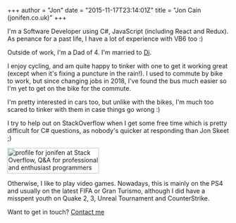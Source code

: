 +++
author = "Jon"
date = "2015-11-17T23:14:01Z"
title = "Jon Cain (jonifen.co.uk)"
+++

I'm a Software Developer using C#, JavaScript (including React and Redux). As penance for a past life, I have a lot of experience with VB6 too :)

Outside of work, I'm a Dad of 4. I'm married to [Di](http://dicain.co.uk).

I enjoy cycling, and am quite happy to tinker with one to get it working great (except when it's fixing a puncture in the rain!). I used to commute by bike to work, but since changing jobs in 2018, I've found the bus much easier so I'm yet to get on the bike for the commute.

I'm pretty interested in cars too, but unlike with the bikes, I'm much too scared to tinker with them in case things go wrong :)

I try to help out on StackOverflow when I get some free time which is pretty difficult for C# questions, as nobody's quicker at responding than Jon Skeet ;)

<a href="//stackoverflow.com/users/3157725/jonifen"><img src="//stackoverflow.com/users/flair/3157725.png" width="208" height="58" alt="profile for jonifen at Stack Overflow, Q&amp;A for professional and enthusiast programmers" title="profile for jonifen at Stack Overflow, Q&amp;A for professional and enthusiast programmers"></a>

Otherwise, I like to play video games. Nowadays, this is mainly on the PS4 and usually on the latest FIFA or Gran Turismo, although I did have a misspent youth on Quake 2, 3, Unreal Tournament and CounterStrike.

Want to get in touch? [Contact me](/contact)
